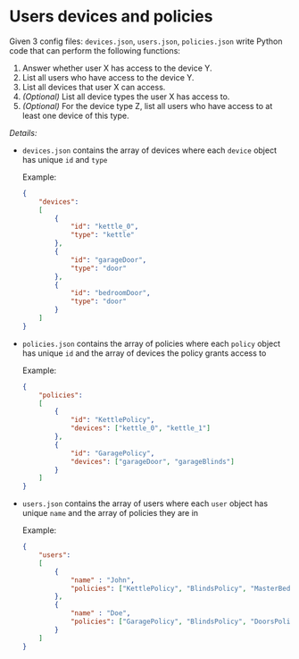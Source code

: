 # Users devices and policies

Given 3 config files: `devices.json`, `users.json`, `policies.json` write Python code that can perform the following functions:

1. Answer whether user X has access to the device Y.
2. List all users who have access to the device Y.
3. List all devices that user X can access.
4. *(Optional)* List all device types the user X has access to.
5. *(Optional)* For the device type Z, list all users who have access to at least one device of this type.

*Details:* 

- `devices.json` contains the array of devices where each `device` object has unique `id` and `type`

    Example:
    ```json
    {
        "devices":
        [
            {
                "id": "kettle_0",
                "type": "kettle"
            },
            {
                "id": "garageDoor",
                "type": "door"
            },
            {
                "id": "bedroomDoor",
                "type": "door"
            }
        ]
    }
    ```
    
- `policies.json` contains the array of policies where each `policy` object has unique `id` and the array of devices the policy grants access to

    Example:
    ```json
    {
        "policies":
        [
            {
                "id": "KettlePolicy",
                "devices": ["kettle_0", "kettle_1"]
            },
            {
                "id": "GaragePolicy",
                "devices": ["garageDoor", "garageBlinds"]
            }
        ]
    }
    ```
    
- `users.json` contains the array of users where each `user` object has unique `name` and the array of policies they are in
  
    Example:
    ```json
    {
        "users": 
        [
            { 
                "name" : "John",
                "policies": ["KettlePolicy", "BlindsPolicy", "MasterBedroomPolicy"]
            },
            {
                "name" : "Doe",
                "policies": ["GaragePolicy", "BlindsPolicy", "DoorsPolicy"]
            }
        ]
    }
    ```